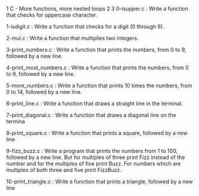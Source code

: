   1 C - More functions, more nested loops
  2
  3 0-isupper.c : Write a function that checks for uppercase character.

1-isdigit.c : Write a function that checks for a digit (0 through 9).

2-mul.c : Write a function that multiplies two integers.

3-print_numbers.c : Write a function that prints the numbers, from 0 to 9, followed by a new line.

4-print_most_numbers.c : Write a function that prints the numbers, from 0 to 9, followed by a new line.

5-more_numbers.c : Write a function that prints 10 times the numbers, from 0 to 14, followed by a new line.

6-print_line.c : Write a function that draws a straight line in the terminal.

7-print_diagonal.c : Write a function that draws a diagonal line on the termina

8-print_square.c : Write a function that prints a square, followed by a new line

9-fizz_buzz.c : Write a program that prints the numbers from 1 to 100, followed by a new line. But for multiples of three print Fizz instead of the number and for the multiples of five print Buzz. For numbers which are multiples of both three and five print FizzBuzz.

10-print_triangle.c : Write a function that prints a triangle, followed by a new line
